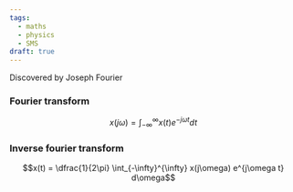 ```yaml
---
tags:
  - maths
  - physics
  - SMS
draft: true
---
```


Discovered by Joseph Fourier 
### Fourier transform
$$x(j\omega) = \int_{-\infty}^{\infty} x(t) e^{-j\omega t} dt$$
### Inverse fourier transform
$$x(t) = \dfrac{1}{2\pi} \int_{-\infty}^{\infty} x(j\omega) e^{j\omega t} d\omega$$
